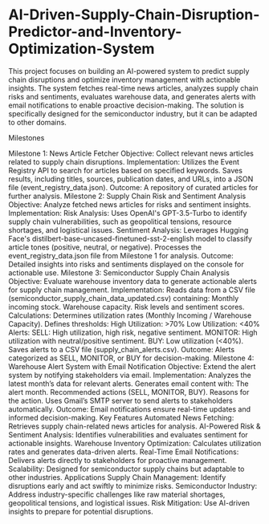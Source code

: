# AI-Driven-Supply-Chain-Disruption-Predictor-and-Inventory-Optimization-System

This project focuses on building an AI-powered system to predict supply chain disruptions and optimize inventory management with actionable insights. The system fetches real-time news articles, analyzes supply chain risks and sentiments, evaluates warehouse data, and generates alerts with email notifications to enable proactive decision-making. The solution is specifically designed for the semiconductor industry, but it can be adapted to other domains.

Milestones

Milestone 1: News Article Fetcher
Objective: Collect relevant news articles related to supply chain disruptions.
Implementation:
Utilizes the Event Registry API to search for articles based on specified keywords.
Saves results, including titles, sources, publication dates, and URLs, into a JSON file (event_registry_data.json).
Outcome:
A repository of curated articles for further analysis.
Milestone 2: Supply Chain Risk and Sentiment Analysis
Objective: Analyze fetched news articles for risks and sentiment insights.
Implementation:
Risk Analysis: Uses OpenAI's GPT-3.5-Turbo to identify supply chain vulnerabilities, such as geopolitical tensions, resource shortages, and logistical issues.
Sentiment Analysis: Leverages Hugging Face's distilbert-base-uncased-finetuned-sst-2-english model to classify article tones (positive, neutral, or negative).
Processes the event_registry_data.json file from Milestone 1 for analysis.
Outcome:
Detailed insights into risks and sentiments displayed on the console for actionable use.
Milestone 3: Semiconductor Supply Chain Analysis
Objective: Evaluate warehouse inventory data to generate actionable alerts for supply chain management.
Implementation:
Reads data from a CSV file (semiconductor_supply_chain_data_updated.csv) containing:
Monthly incoming stock.
Warehouse capacity.
Risk levels and sentiment scores.
Calculations:
Determines utilization rates (Monthly Incoming / Warehouse Capacity).
Defines thresholds:
High Utilization: >70%
Low Utilization: <40%
Alerts:
SELL: High utilization, high risk, negative sentiment.
MONITOR: High utilization with neutral/positive sentiment.
BUY: Low utilization (<40%).
Saves alerts to a CSV file (supply_chain_alerts.csv).
Outcome:
Alerts categorized as SELL, MONITOR, or BUY for decision-making.
Milestone 4: Warehouse Alert System with Email Notification
Objective: Extend the alert system by notifying stakeholders via email.
Implementation:
Analyzes the latest month’s data for relevant alerts.
Generates email content with:
The alert month.
Recommended actions (SELL, MONITOR, BUY).
Reasons for the action.
Uses Gmail’s SMTP server to send alerts to stakeholders automatically.
Outcome:
Email notifications ensure real-time updates and informed decision-making.
Key Features
Automated News Fetching: Retrieves supply chain-related news articles for analysis.
AI-Powered Risk & Sentiment Analysis: Identifies vulnerabilities and evaluates sentiment for actionable insights.
Warehouse Inventory Optimization: Calculates utilization rates and generates data-driven alerts.
Real-Time Email Notifications: Delivers alerts directly to stakeholders for proactive management.
Scalability: Designed for semiconductor supply chains but adaptable to other industries.
Applications
Supply Chain Management: Identify disruptions early and act swiftly to minimize risks.
Semiconductor Industry: Address industry-specific challenges like raw material shortages, geopolitical tensions, and logistical issues.
Risk Mitigation: Use AI-driven insights to prepare for potential disruptions.
